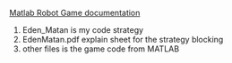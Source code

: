 [Matlab Robot Game documentation](https://www.mathworks.com/matlabcentral/fileexchange/49008-robot-game)

1. Eden_Matan is my code strategy
2. EdenMatan.pdf explain sheet for the strategy blocking 
3. other files is the game code from MATLAB 

